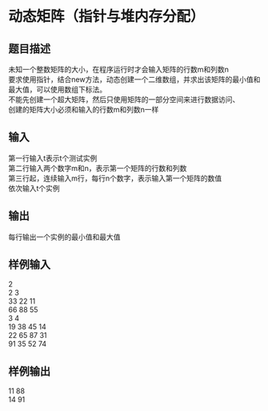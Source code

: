  # 动态矩阵（指针与堆内存分配）  
  
 ## 题目描述  
 未知一个整数矩阵的大小，在程序运行时才会输入矩阵的行数m和列数n  
 要求使用指针，结合new方法，动态创建一个二维数组，并求出该矩阵的最小值和最大值，可以使用数组下标法。  
 不能先创建一个超大矩阵，然后只使用矩阵的一部分空间来进行数据访问、  
 创建的矩阵大小必须和输入的行数m和列数n一样  
   
 ## 输入  
 第一行输入t表示t个测试实例  
 第二行输入两个数字m和n，表示第一个矩阵的行数和列数  
 第三行起，连续输入m行，每行n个数字，表示输入第一个矩阵的数值  
 依次输入t个实例  
   
 ## 输出  
 每行输出一个实例的最小值和最大值  
   
 ## 样例输入  
 2  
 2 3  
 33 22 11  
 66 88 55  
 3 4  
 19 38 45 14  
 22 65 87 31  
 91 35 52 74  
 ## 样例输出  
 11 88  
 14 91  
   
  
